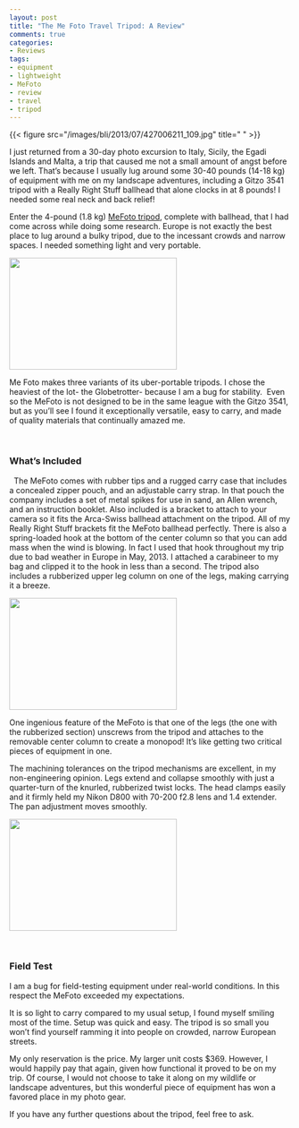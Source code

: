 ```yaml
---
layout: post
title: "The Me Foto Travel Tripod: A Review"
comments: true
categories:
- Reviews
tags:
- equipment
- lightweight
- MeFoto
- review
- travel
- tripod
---
```


{{< figure src="/images/bli/2013/07/427006211_109.jpg" title="  " >}}

I just returned from a 30-day photo excursion to Italy, Sicily, the Egadi Islands and Malta, a trip that caused me not a small amount of angst before we left. That’s because I usually lug around some 30-40 pounds (14-18 kg) of equipment with me on my landscape adventures, including a Gitzo 3541 tripod with a Really Right Stuff ballhead that alone clocks in at 8 pounds! I needed some real neck and back relief!

<!--more-->

Enter the 4-pound (1.8 kg) <a href="http://www.mefoto.com/">MeFoto tripod</a>, complete with ballhead, that I had come across while doing some research. Europe is not exactly the best place to lug around a bulky tripod, due to the incessant crowds and narrow spaces. I needed something light and very portable.

<a href="http://blog.lesterpickerphoto.com/wp-content/uploads/2013/06/DSC_1088.jpg"><img class="alignnone size-medium wp-image-2802" title="DSC_1088" src="http://blog.lesterpickerphoto.com/wp-content/uploads/2013/06/DSC_1088-300x200.jpg" alt="" width="300" height="200"></a>

Me Foto makes three variants of its uber-portable tripods. I chose the heaviest of the lot- the Globetrotter- because I am a bug for stability.  Even so the MeFoto is not designed to be in the same league with the Gitzo 3541, but as you’ll see I found it exceptionally versatile, easy to carry, and made of quality materials that continually amazed me.

 
### What’s Included
 
The MeFoto comes with rubber tips and a rugged carry case that includes a concealed zipper pouch, and an adjustable carry strap. In that pouch the company includes a set of metal spikes for use in sand, an Allen wrench, and an instruction booklet. Also included is a bracket to attach to your camera so it fits the Arca-Swiss ballhead attachment on the tripod. All of my Really Right Stuff brackets fit the MeFoto ballhead perfectly. There is also a spring-loaded hook at the bottom of the center column so that you can add mass when the wind is blowing. In fact I used that hook throughout my trip due to bad weather in Europe in May, 2013. I attached a carabineer to my bag and clipped it to the hook in less than a second. The tripod also includes a rubberized upper leg column on one of the legs, making carrying it a breeze.

<a href="http://blog.lesterpickerphoto.com/wp-content/uploads/2013/06/DSC_1093.jpg"><img class="alignnone size-medium wp-image-2803" title="DSC_1093" src="http://blog.lesterpickerphoto.com/wp-content/uploads/2013/06/DSC_1093-300x200.jpg" alt="" width="300" height="200"></a>

One ingenious feature of the MeFoto is that one of the legs (the one with the rubberized section) unscrews from the tripod and attaches to the removable center column to create a monopod! It’s like getting two critical pieces of equipment in one.

The machining tolerances on the tripod mechanisms are excellent, in my non-engineering opinion. Legs extend and collapse smoothly with just a quarter-turn of the knurled, rubberized twist locks. The head clamps easily and it firmly held my Nikon D800 with 70-200 f2.8 lens and 1.4 extender. The pan adjustment moves smoothly. 

<a href="http://blog.lesterpickerphoto.com/wp-content/uploads/2013/06/DSC_1099.jpg"><img class="alignnone size-medium wp-image-2804" title="DSC_1099" src="http://blog.lesterpickerphoto.com/wp-content/uploads/2013/06/DSC_1099-300x200.jpg" alt="" width="300" height="200"></a>

 
### Field Test

I am a bug for field-testing equipment under real-world conditions. In this respect the MeFoto exceeded my expectations.

It is so light to carry compared to my usual setup, I found myself smiling most of the time. Setup was quick and easy. The tripod is so small you won’t find yourself ramming it into people on crowded, narrow European streets.

My only reservation is the price. My larger unit costs $369. However, I would happily pay that again, given how functional it proved to be on my trip. Of course, I would not choose to take it along on my wildlife or landscape adventures, but this wonderful piece of equipment has won a favored place in my photo gear.

If you have any further questions about the tripod, feel free to ask.

 